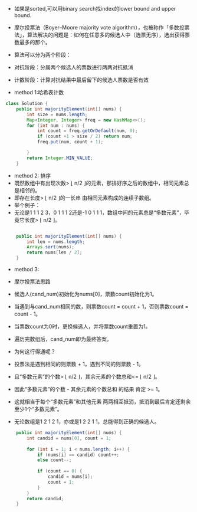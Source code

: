 
* 如果是sorted,可以用binary search找index的lower bound and upper bound.

* 摩尔投票法（Boyer–Moore majority vote algorithm），也被称作「多数投票法」，算法解决的问题是：如何在任意多的候选人中（选票无序），选出获得票数最多的那个。

* 算法可以分为两个阶段：

* 对抗阶段：分属两个候选人的票数进行两两对抗抵消
* 计数阶段：计算对抗结果中最后留下的候选人票数是否有效


* method 1:哈希表计数

```java
class Solution {
    public int majorityElement(int[] nums) {
        int size = nums.length;
        Map<Integer, Integer> freq = new HashMap<>();
        for (int num : nums) {
            int count = freq.getOrDefault(num, 0);
            if (count +1 > size / 2) return num;
            freq.put(num, count + 1);

        }
        return Integer.MIN_VALUE;
    }
```


* method 2: 排序
* 既然数组中有出现次数> ⌊ n/2 ⌋的元素，那排好序之后的数组中，相同元素总是相邻的。
* 即存在长度> ⌊ n/2 ⌋的一长串 由相同元素构成的连续子数组。
* 举个例子：
* 无论是1 1 1 2 3，0 1 1 1 2还是-1 0 1 1 1，数组中间的元素总是“多数元素”，毕竟它长度> ⌊ n/2 ⌋。


```java

    public int majorityElement(int[] nums) {
        int len = nums.length;
        Arrays.sort(nums);
        return nums[len / 2];
    }
```

* method 3: 
* 摩尔投票法思路
* 候选人(cand_num)初始化为nums[0]，票数count初始化为1。
* 当遇到与cand_num相同的数，则票数count = count + 1，否则票数count = count - 1。
* 当票数count为0时，更换候选人，并将票数count重置为1。
* 遍历完数组后，cand_num即为最终答案。

* 为何这行得通呢？
* 投票法是遇到相同的则票数 + 1，遇到不同的则票数 - 1。
* 且“多数元素”的个数> ⌊ n/2 ⌋，其余元素的个数总和<= ⌊ n/2 ⌋。
* 因此“多数元素”的个数 - 其余元素的个数总和 的结果 肯定 >= 1。
* 这就相当于每个“多数元素”和其他元素 两两相互抵消，抵消到最后肯定还剩余至少1个“多数元素”。

* 无论数组是1 2 1 2 1，亦或是1 2 2 1 1，总能得到正确的候选人。


```java
    public int majorityElement(int[] nums) {
        int candid = nums[0], count = 1;
        
        for (int i = 1; i < nums.length; i++) {
            if (nums[i] == candid) count++;
            else count--;
            
            if (count == 0) {
                candid = nums[i];
                count = 1;
            }
        }
        return candid;
    }
```
